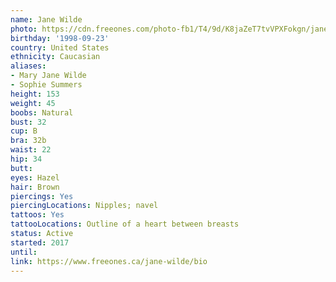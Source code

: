 ```yaml
---
name: Jane Wilde
photo: https://cdn.freeones.com/photo-fb1/T4/9d/K8jaZeT7tvVPXFokgn/jane-wilde-avatar-1_teaser.png
birthday: '1998-09-23'
country: United States
ethnicity: Caucasian
aliases:
- Mary Jane Wilde
- Sophie Summers
height: 153
weight: 45
boobs: Natural
bust: 32
cup: B
bra: 32b
waist: 22
hip: 34
butt:
eyes: Hazel
hair: Brown
piercings: Yes
piercingLocations: Nipples; navel
tattoos: Yes
tattooLocations: Outline of a heart between breasts
status: Active
started: 2017
until:
link: https://www.freeones.ca/jane-wilde/bio
---
```

